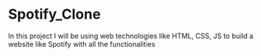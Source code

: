 # Spotify_Clone
In this project I will be using web technologies like HTML, CSS, JS to build a website like Spotify with all the functionalities
